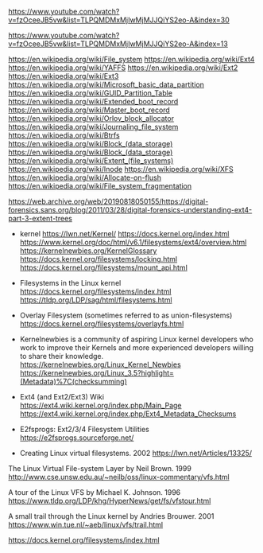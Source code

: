 
https://www.youtube.com/watch?v=fzOceeJB5vw&list=TLPQMDMxMjIwMjMJJQiYS2eo-A&index=30

https://www.youtube.com/watch?v=fzOceeJB5vw&list=TLPQMDMxMjIwMjMJJQiYS2eo-A&index=13

https://en.wikipedia.org/wiki/File_system
https://en.wikipedia.org/wiki/Ext4
https://en.wikipedia.org/wiki/YAFFS
https://en.wikipedia.org/wiki/Ext2
https://en.wikipedia.org/wiki/Ext3
https://en.wikipedia.org/wiki/Microsoft_basic_data_partition
https://en.wikipedia.org/wiki/GUID_Partition_Table
https://en.wikipedia.org/wiki/Extended_boot_record
https://en.wikipedia.org/wiki/Master_boot_record
https://en.wikipedia.org/wiki/Orlov_block_allocator
https://en.wikipedia.org/wiki/Journaling_file_system
https://en.wikipedia.org/wiki/Btrfs
https://en.wikipedia.org/wiki/Block_(data_storage)
https://en.wikipedia.org/wiki/Block_(data_storage)
https://en.wikipedia.org/wiki/Extent_(file_systems)
https://en.wikipedia.org/wiki/Inode
https://en.wikipedia.org/wiki/XFS
https://en.wikipedia.org/wiki/Allocate-on-flush
https://en.wikipedia.org/wiki/File_system_fragmentation


https://web.archive.org/web/20190818050155/https://digital-forensics.sans.org/blog/2011/03/28/digital-forensics-understanding-ext4-part-3-extent-trees


* kernel
https://lwn.net/Kernel/
https://docs.kernel.org/index.html
https://www.kernel.org/doc/html/v6.1/filesystems/ext4/overview.html
https://kernelnewbies.org/KernelGlossary
https://docs.kernel.org/filesystems/locking.html
https://docs.kernel.org/filesystems/mount_api.html

* Filesystems in the Linux kernel
https://docs.kernel.org/filesystems/index.html
https://tldp.org/LDP/sag/html/filesystems.html

* Overlay Filesystem (sometimes referred to as union-filesystems)
https://docs.kernel.org/filesystems/overlayfs.html

* Kernelnewbies is a community of aspiring Linux kernel developers who work to improve their Kernels and more experienced developers willing to share their knowledge.
https://kernelnewbies.org/Linux_Kernel_Newbies
https://kernelnewbies.org/Linux_3.5?highlight=(Metadata)%7C(checksumming)

* Ext4 (and Ext2/Ext3) Wiki
https://ext4.wiki.kernel.org/index.php/Main_Page
https://ext4.wiki.kernel.org/index.php/Ext4_Metadata_Checksums

* E2fsprogs: Ext2/3/4 Filesystem Utilities
https://e2fsprogs.sourceforge.net/

* Creating Linux virtual filesystems. 2002
<https://lwn.net/Articles/13325/>

The Linux Virtual File-system Layer by Neil Brown. 1999
<http://www.cse.unsw.edu.au/~neilb/oss/linux-commentary/vfs.html>

A tour of the Linux VFS by Michael K. Johnson. 1996
<https://www.tldp.org/LDP/khg/HyperNews/get/fs/vfstour.html>

A small trail through the Linux kernel by Andries Brouwer. 2001
<https://www.win.tue.nl/~aeb/linux/vfs/trail.html>


https://docs.kernel.org/filesystems/index.html
